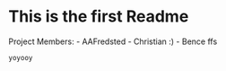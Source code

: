 # This is the first Readme

Project Members:
    - AAFredsted
    - Christian :)
    - Bence ffs


    yoyooy